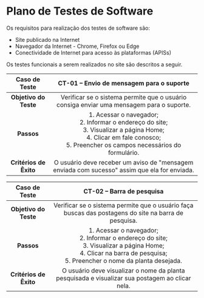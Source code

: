 # Plano de Testes de Software

Os requisitos para realização dos testes de software são:

- Site publicado na Internet
- Navegador da Internet - Chrome, Firefox ou Edge
- Conectividade de Internet para acesso às plataformas (APISs)

Os testes funcionais a serem realizados no site são descritos a seguir.

| **Caso de Teste** 	| **CT-01 – Envio de mensagem para o suporte** 	|
|:---:	|:---:	|
| **Objetivo do Teste** 	| Verificar se o sistema permite que o usuário consiga enviar uma mensagem para o suporte. 	|
| **Passos** 	| 1. Acessar o navegador; <br>2. Informar o endereço do site;<br>3. Visualizar a página Home;<br>4. Clicar em fale conosco;<br> 5. Preencher os campos necessários do formulário. 	|
| **Critérios de Êxito** 	| O usuário deve receber um aviso de "mensagem enviada com sucesso" assim que ela for enviada. |

| **Caso de Teste** 	| **CT-02 – Barra de pesquisa**	|
|:---:	|:---:	|
| **Objetivo do Teste** 	| Verificar se o sistema permite que o usuário faça buscas das postagens do site na barra de pesquisa. 	|
| **Passos** 	| 1. Acessar o navegador; <br>2. Informar o endereço do site;<br>3. Visualizar a página Home;<br>4. Clicar na barra de pesquisa;<br> 5. Preencher o nome da planta desejada. 	|
| **Critérios de Êxito** 	| O usuário deve visualizar o nome da planta pesquisada e visualizar sua postagem ao clicar nela. |
